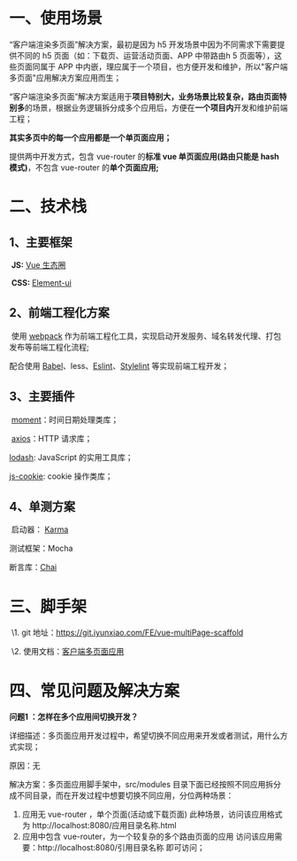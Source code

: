 # 一、使用场景

“客户端渲染多页面”解决方案，最初是因为 h5 开发场景中因为不同需求下需要提供不同的 h5 页面（如：下载页、运营活动页面、APP 中带路由h 5 页面等），这些页面同属于 APP 中内嵌，理应属于一个项目，也方便开发和维护，所以"客户端多页面"应用解决方案应用而生；

“客户端渲染多页面”解决方案适用于**项目特别大，业务场景比较复杂，路由页面特别多**的场景，根据业务逻辑拆分成多个应用后，方便在**一个项目内**开发和维护前端工程；

**其实多页中的每一个应用都是一个单页面应用；**

提供两中开发方式，包含 vue-router 的**标准 vue 单页面应用(路由只能是 hash 模式)**，不包含 vue-router 的**单个页面应用;**

# 二、技术栈

##     1、主要框架

​        **JS:** [Vue 生态圈](https://cn.vuejs.org/)

​        **CSS:** [Element-ui](http://element-cn.eleme.io/#/zh-CN)

##    2、前端工程化方案

​        使用 [webpack](http://wiki.iyunxiao.com/pages/createpage.action?spaceKey=~chengping&title=Webpack) 作为前端工程化工具，实现启动开发服务、域名转发代理、打包发布等前端工程化流程;

配合使用 [Babel](http://wiki.iyunxiao.com/pages/createpage.action?spaceKey=~chengping&title=Babel)、less、[Eslint](http://wiki.iyunxiao.com/pages/createpage.action?spaceKey=~chengping&title=Eslint)、[Stylelint](http://wiki.iyunxiao.com/pages/createpage.action?spaceKey=~chengping&title=Stylelint) 等实现前端工程开发；

##    3、主要插件

​        [moment](http://momentjs.cn/)：时间日期处理类库；

​        [axios](https://github.com/axios/axios)：HTTP 请求库；

[lodash](http://www.css88.com/doc/lodash/): JavaScript 的实用工具库；

[js-cookie](https://github.com/js-cookie/js-cookie): cookie 操作类库；

##    4、单测方案

​        启动器： [Karma](http://wiki.iyunxiao.com/pages/createpage.action?spaceKey=~chengping&title=Karma)

测试框架：Mocha

断言库：[Chai](http://wiki.iyunxiao.com/pages/createpage.action?spaceKey=~chengping&title=Chai)

# 三、脚手架

​    \1. git 地址：https://git.iyunxiao.com/FE/vue-multiPage-scaffold

​    \2. 使用文档：[客户端多页面应用](http://wiki.iyunxiao.com/pages/createpage.action?spaceKey=platform&title=客户端多页面应用)

# 四、常见问题及解决方案

**问题1 ：怎样在多个应用间切换开发？**

详细描述：多页面应用开发过程中，希望切换不同应用来开发或者测试，用什么方式实现；

原因：无

解决方案：多页面应用脚手架中，src/modules 目录下面已经按照不同应用拆分成不同目录，而在开发过程中想要切换不同应用，分位两种场景：

1. 应用无 vue-router ，单个页面(活动或下载页面)
   此种场景，访问该应用格式为 http://localhost:8080/应用目录名称.html
2. 应用中包含 vue-router，为一个较复杂的多个路由页面的应用
   访问该应用需要：http://localhost:8080/引用目录名称  即可访问；